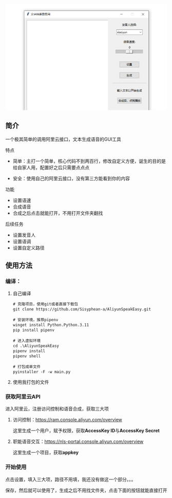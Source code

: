 ![image](./README.assets/image.png)

## 简介

一个极其简单的调用阿里云接口，文本生成语音的GUI工具

特点

- 简单：主打一个简单，核心代码不到两百行，修改自定义方便，诞生的目的是给自家人用，配置好之后只需要点点点

- 安全：使用自己的阿里云接口，没有第三方能看到你的内容

功能

- 设置语速
- 合成语音
- 合成之后点击就能打开，不用打开文件夹翻找

后续任务

- 设置发音人
- 设置语调
- 设置自定义路径

## 使用方法

### 编译：

1. 自己编译

   ```shell
   # 克隆项目，使用git或者直接下载包
   git clone https://github.com/Sisyphean-a/AliyunSpeakEasy.git
   
   # 安装环境，推荐pipenv
   winget install Python.Python.3.11
   pip install pipenv
   
   # 进入虚拟环境
   cd .\AliyunSpeakEasy
   pipenv install
   pipenv shell
   
   # 打包成单文件
   pyinstaller -F -w main.py
   ```

2. 使用我打包的文件

### 获取阿里云API

进入阿里云，注册访问控制和语音合成，获取三大项

1. 访问控制：https://ram.console.aliyun.com/overview

   这里生成一个用户，赋予权限，获取**AccessKey ID**与**AccessKey Secret**

2. 职能语音交互：https://nls-portal.console.aliyun.com/overview

   这里生成一个项目，获取**appkey**

### 开始使用

点击设置，填入三大项，路径不用填，我还没有做这一个部分。。。

保存，然后就可以使用了，生成之后不用找文件夹，点击下面的按钮就能直接打开